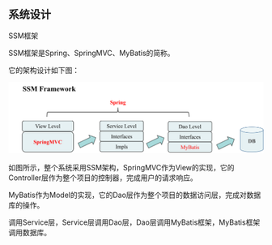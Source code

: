 ## 系统设计

SSM框架

SSM框架是Spring、SpringMVC、MyBatis的简称。

它的架构设计如下图：

![SSM框架](./img/SSM.png)

如图所示，整个系统采用SSM架构，SpringMVC作为View的实现，它的Controller层作为整个项目的控制器，完成用户的请求响应。

MyBatis作为Model的实现，它的Dao层作为整个项目的数据访问层，完成对数据库的操作。

调用Service层，Service层调用Dao层，Dao层调用MyBatis框架，MyBatis框架调用数据库。